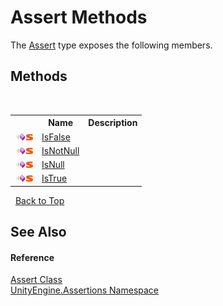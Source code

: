 # Assert Methods
 

The <a href="c9e4bd61-e1c5-9ae2-16bd-4c2915cc6e00">Assert</a> type exposes the following members.


## Methods
&nbsp;<table><tr><th></th><th>Name</th><th>Description</th></tr><tr><td>![Public method](media/pubmethod.gif "Public method")![Static member](media/static.gif "Static member")</td><td><a href="d133ba73-952c-e842-7a22-10536502c5e6">IsFalse</a></td><td /></tr><tr><td>![Public method](media/pubmethod.gif "Public method")![Static member](media/static.gif "Static member")</td><td><a href="7bd66391-5b6b-c071-2d7b-38aaa295b8bb">IsNotNull</a></td><td /></tr><tr><td>![Public method](media/pubmethod.gif "Public method")![Static member](media/static.gif "Static member")</td><td><a href="18a56739-2e68-9f80-d6d1-3157f5eebc03">IsNull</a></td><td /></tr><tr><td>![Public method](media/pubmethod.gif "Public method")![Static member](media/static.gif "Static member")</td><td><a href="e5a031ad-6b87-cc6c-2c4d-4c4a83db695a">IsTrue</a></td><td /></tr></table>&nbsp;
<a href="#assert-methods">Back to Top</a>

## See Also


#### Reference
<a href="c9e4bd61-e1c5-9ae2-16bd-4c2915cc6e00">Assert Class</a><br /><a href="f46574f3-85ba-e5fc-cb18-dccbe2ba9bd7">UnityEngine.Assertions Namespace</a><br />
